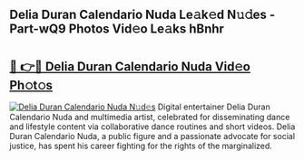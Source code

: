 ## Delia Duran Calendario Nuda Le𝚊k𝚎d N𝚞𝚍es - Part-wQ9 Photos Vid𝚎o Le𝚊ks hBnhr

# <h2><a href="http://fbdo7oz.evod.top/?m=Delia+Duran+Calendario+Nuda">🔗 👉🔴 Delia Duran Calendario Nuda Vid𝚎o Ph𝚘t𝚘s</a></h2>

[![Delia Duran Calendario Nuda N𝚞d𝚎s](https://i.imgur.com/8V9OHl7.gif)](http://fbdo7oz.evod.top/?m=Delia+Duran+Calendario+Nuda)
Digital entertainer Delia Duran Calendario Nuda and multimedia artist, celebrated for disseminating dance and lifestyle content via collaborative dance routines and short videos. Delia Duran Calendario Nuda, a public figure and a passionate advocate for social justice, has spent his career fighting for the rights of the marginalized. 
